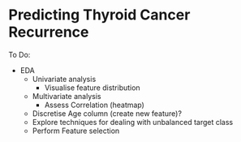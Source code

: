 # Predicting Thyroid Cancer Recurrence

To Do:
- EDA
    - Univariate analysis 
        - Visualise feature distribution
    - Multivariate analysis
        - Assess Correlation (heatmap)
    - Discretise Age column (create new feature)?
    - Explore techniques for dealing with unbalanced target class
    - Perform Feature selection
    